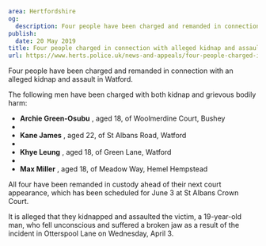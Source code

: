 ```yaml
area: Hertfordshire
og:
  description: Four people have been charged and remanded in connection with an alleged kidnap and assault in Watford.
publish:
  date: 20 May 2019
title: Four people charged in connection with alleged kidnap and assault - Watford
url: https://www.herts.police.uk/news-and-appeals/four-people-charged-in-connection-with-alleged-kidnap-and-assault-watford-0251
```

Four people have been charged and remanded in connection with an alleged kidnap and assault in Watford.

The following men have been charged with both kidnap and grievous bodily harm:

 * **Archie Green-Osubu** , aged 18, of Woolmerdine Court, Bushey
 *
 * **Kane James** , aged 22, of St Albans Road, Watford
 *
 * **Khye Leung** , aged 18, of Green Lane, Watford
 *
 * **Max Miller** , aged 18, of Meadow Way, Hemel Hempstead

All four have been remanded in custody ahead of their next court appearance, which has been scheduled for June 3 at St Albans Crown Court.

It is alleged that they kidnapped and assaulted the victim, a 19-year-old man, who fell unconscious and suffered a broken jaw as a result of the incident in Otterspool Lane on Wednesday, April 3.
